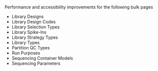 Performance and accessibility improvements for the following bulk pages
* Library Designs
* Library Design Codes
* Library Selection Types
* Library Spike-Ins
* Library Strategy Types
* Library Types
* Partition QC Types
* Run Purposes
* Sequencing Container Models
* Sequencing Parameters
